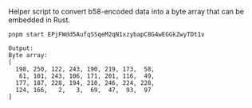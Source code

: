 Helper script to convert b58-encoded data into a byte array that can be embedded in Rust.

```
pnpm start EPjFWdd5AufqSSqeM2qN1xzybapC8G4wEGGkZwyTDt1v

Output:
Byte array:
[
  198, 250, 122, 243, 190, 219, 173,  58,
   61, 101, 243, 106, 171, 201, 116,  49,
  177, 187, 228, 194, 210, 246, 224, 228,
  124, 166,   2,   3,  69,  47,  93,  97
]
```